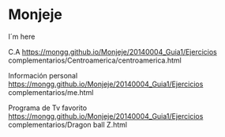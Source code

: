 # Monjeje
I´m here

C.A
https://mongg.github.io/Monjeje/20140004_Guia1/Ejercicios complementarios/Centroamerica/centroamerica.html

Información personal
https://mongg.github.io/Monjeje/20140004_Guia1/Ejercicios complementarios/me.html

Programa de Tv favorito
https://mongg.github.io/Monjeje/20140004_Guia1/Ejercicios complementarios/Dragon ball Z.html
